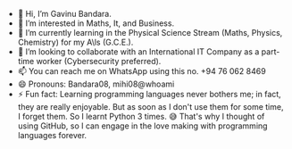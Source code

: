 - 👋 Hi, I’m Gavinu Bandara.
- 👀 I’m interested in Maths, It, and Business.
- 🌱 I’m currently learning in the Physical Science Stream (Maths, Physics, Chemistry) for my A\ls (G.C.E.).
- 💞️ I’m looking to collaborate with an International IT Company as a part-time worker (Cybersecurity preferred).
- 📫 You can reach me on WhatsApp using this no. +94 76 062 8469
- 😄 Pronouns: Bandara08, mihi08@whoami
- ⚡ Fun fact: Learning programming languages never bothers me; in fact, they are really enjoyable.
                But as soon as I don't use them for some time, I forget them. So I learnt Python 3 times. 😅
                 That's why I thought of using GitHub, so I can engage in the love making with programming languages forever.

<!---
Bandara08/Know_about_me is a ✨ special ✨ repository because its `README.md` (this file) appears on your GitHub profile.
You can click the Preview link to take a look at your changes.
--->
